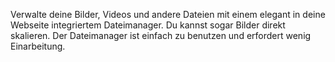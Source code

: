 Verwalte deine Bilder, Videos und andere Dateien mit einem elegant in deine Webseite integriertem Dateimanager. Du kannst sogar Bilder direkt skalieren. Der Dateimanager ist einfach zu benutzen und erfordert wenig Einarbeitung.